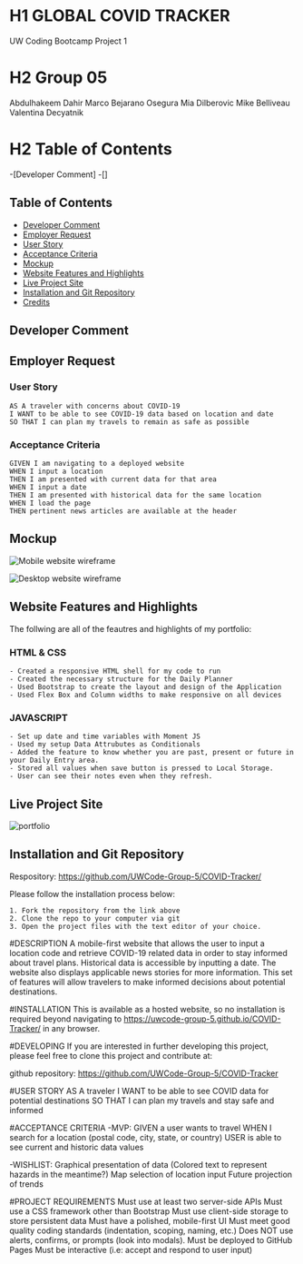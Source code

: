 # H1 GLOBAL COVID TRACKER

UW Coding Bootcamp Project 1

# H2 Group 05
Abdulhakeem Dahir
Marco Bejarano Osegura
Mia Dilberovic
Mike Belliveau
Valentina Decyatnik

# H2 Table of Contents

-[Developer Comment]
-[]

## Table of Contents

- [Developer Comment](#developer-comment)
- [Employer Request](#employer-request)
- [User Story](#user-story)
- [Acceptance Criteria](#acceptance-criteria)
- [Mockup](#mockup)
- [Website Features and Highlights](#website-features-and-highlights)
- [Live Project Site](#live-project-site)
- [Installation and Git Repository](#installation-and-git-repository)
- [Credits](#credits)

## Developer Comment



## Employer Request



### User Story

```
AS A traveler with concerns about COVID-19
I WANT to be able to see COVID-19 data based on location and date
SO THAT I can plan my travels to remain as safe as possible
```

### Acceptance Criteria

```
GIVEN I am navigating to a deployed website
WHEN I input a location
THEN I am presented with current data for that area
WHEN I input a date
THEN I am presented with historical data for the same location
WHEN I load the page
THEN pertinent news articles are available at the header
```

## Mockup

![Mobile website wireframe](./assets/images/Mobile_Wireframe.png)

![Desktop website wireframe](./assets/images/Desktop_Wireframe.png)

## Website Features and Highlights

The follwing are all of the feautres and highlights of my portfolio:

### HTML & CSS

```
- Created a responsive HTML shell for my code to run
- Created the necessary structure for the Daily Planner
- Used Bootstrap to create the layout and design of the Application
- Used Flex Box and Column widths to make responsive on all devices
```

### JAVASCRIPT

```
- Set up date and time variables with Moment JS
- Used my setup Data Attrubutes as Conditionals
- Added the feature to know whether you are past, present or future in your Daily Entry area.
- Stored all values when save button is pressed to Local Storage.
- User can see their notes even when they refresh.

```

## Live Project Site



![portfolio](./assets/______)

## Installation and Git Repository

Respository: https://github.com/UWCode-Group-5/COVID-Tracker/

Please follow the installation process below:

```
1. Fork the repository from the link above
2. Clone the repo to your computer via git
3. Open the project files with the text editor of your choice.
```






#DESCRIPTION
A mobile-first website that allows the user to input a location code and retrieve COVID-19 related data in order to stay informed about travel plans. Historical data is accessible by inputting a date. The website also displays applicable news stories for more information. This set of features will allow travelers to make informed decisions about potential destinations.

#INSTALLATION
This is available as a hosted website, so no installation is required beyond navigating to https://uwcode-group-5.github.io/COVID-Tracker/ in any browser.

#DEVELOPING
If you are interested in further developing this project, please feel free to clone this project and contribute at:

github repository: https://github.com/UWCode-Group-5/COVID-Tracker


#USER STORY
AS A traveler
I WANT to be able to see COVID data for potential destinations
SO THAT I can plan my travels and stay safe and informed

#ACCEPTANCE CRITERIA
-MVP: 
GIVEN a user wants to travel
WHEN I search for a location (postal code, city, state, or country)
USER is able to see current and historic data values

-WISHLIST:
Graphical presentation of data
(Colored text to represent hazards in the meantime?)
Map selection of location input
Future projection of trends

#PROJECT REQUIREMENTS
Must use at least two server-side APIs
Must use a CSS framework other than Bootstrap
Must use client-side storage to store persistent data
Must have a polished, mobile-first UI
Must meet good quality coding standards (indentation, scoping, naming, etc.)
Does NOT use alerts, confirms, or prompts (look into modals). 
Must be deployed to GitHub Pages
Must be interactive (i.e: accept and respond to user input)






